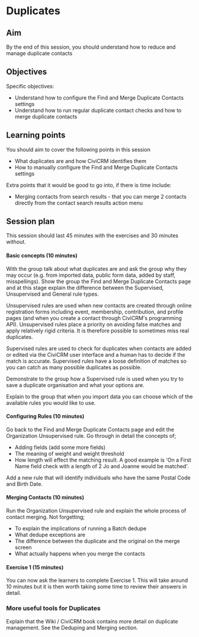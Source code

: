 # Duplicates

## Aim

By the end of this session, you should understand how to reduce and manage duplicate contacts

## Objectives

Specific objectives:

- Understand how to configure the Find and Merge Duplicate Contacts settings
- Understand how to run regular duplicate contact checks and how to merge duplicate contacts

## Learning points

You should aim to cover the following points in this session

- What duplicates are and how CiviCRM identifies them
- How to manually configure the Find and Merge Duplicate Contacts settings

Extra points that it would be good to go into, if there is time include:

- Merging contacts from search results - that you can merge 2 contacts directly from the contact search results action menu

## Session plan

This session should last 45 minutes with the exercises and 30 minutes without.

#### Basic concepts (10 minutes)

With the group talk about what duplicates are and ask the group why they may occur (e.g. from imported data, public form data, added by staff, misspellings).
Show the group the Find and Merge Duplicate Contacts page and at this stage explain the difference between the Supervised, Unsupervised and General rule types.

Unsupervised rules are used when new contacts are created through online registration forms including event, membership, contribution, and profile pages (and when you create a contact through CiviCRM's programming API).
Unsupervised rules place a priority on avoiding false matches and apply relatively rigid criteria. It is therefore possible to sometimes miss real duplicates.

Supervised rules are used to check for duplicates when contacts are added or edited via the CiviCRM user interface and a human has to decide if the match is accurate.
Supervised rules have a loose definition of matches so you can catch as many possible duplicates as possible.

Demonstrate to the group how a Supervised rule is used when you try to save a duplicate organisation and what your options are.

Explain to the group that when you import data you can choose which of the available rules you would like to use.

#### Configuring Rules (10 minutes)

Go back to the Find and Merge Duplicate Contacts page and edit the Organization Unsupervised rule.
Go through in detail the concepts of;

- Adding fields (add some more fields)
- The meaning of weight and weight threshold
- How length will effect the matching result. A good example is 'On a First Name field check with a length of 2 Jo and Joanne would be matched'.

Add a new rule that will identify individuals who have the same Postal Code and Birth Date.

#### Merging Contacts (10 minutes)

Run the Organization Unsupervised rule and explain the whole process of contact merging.
Not forgetting;

- To explain the implications of running a Batch dedupe
- What dedupe exceptions are
- The difference between the duplicate and the original on the merge screen
- What actually happens when you merge the contacts

#### Exercise 1 (15 minutes)

You can now ask the learners to complete Exercise 1. This will take around 10 minutes but it is then worth taking some time to review their answers in detail.

### More useful tools for Duplicates

Explain that the Wiki / CiviCRM book contains more detail on duplicate management. See the Deduping and Merging section.
